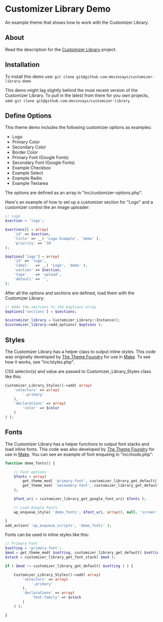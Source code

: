 # Customizer Library Demo

An example theme that shows how to work with the Customizer Library.

## About

Read the description for the [Customizer Library](https://github.com/devinsays/customizer-library) project.

## Installation

To install this demo use:
`git clone git@github.com:devinsays/customizer-library-demo`

This demo might lag slightly behind the most recent version of the Customizer Library.  To pull in the latest from there for you own projects, use:
`git clone git@github.com:devinsays/customizer-library`

## Define Options

This theme demo includes the following customizer options as examples:

* Logo
* Primary Color
* Secondary Color
* Border Color
* Primary Font (Google Fonts)
* Secondary Font (Google Fonts)
* Example Checkbox
* Example Select
* Example Radio
* Example Textarea

The options are defined as an array in "inc/customizer-options.php".

Here's an example of how to set up a customizer section for "Logo" and a customizer control the an image uploader:

~~~php
// Logo
$section = 'logo';

$sections[] = array(
	'id' => $section,
	'title' => __( 'Logo Example', 'demo' ),
	'priority' => '30'
);

$options['logo'] = array(
	'id' => 'logo',
	'label'   => __( 'Logo', 'demo' ),
	'section' => $section,
	'type'    => 'upload',
	'default' => '',
);
~~~

After all the options and sections are defined, load them with the Customizer Library:

~~~php
// Adds the sections to the $options array
$options['sections'] = $sections;

$customizer_library = Customizer_Library::Instance();
$customizer_library->add_options( $options );
~~~

## Styles

The Customizer Library has a helper class to output inline styles.  This code was originally developed by [The Theme Foundry](https://thethemefoundry.com/) for use in [Make](https://thethemefoundry.com/wordpress-themes/make/).  To see how it works, see "inc/styles.php".

CSS selector(s) and value are passed to Customizer_Library_Styles class like this:

~~~php
Customizer_Library_Styles()->add( array(
	'selectors' => array(
		'.primary'
	),
	'declarations' => array(
		'color' => $color
	)
) );
~~~

## Fonts

The Customizer Library has a helper functions to output font stacks and load inline fonts.  This code was also developed by [The Theme Foundry](https://thethemefoundry.com/) for use in [Make](https://thethemefoundry.com/wordpress-themes/make/).  You can see an example of font enqueing in "inc/mods.php":

~~~php
function demo_fonts() {

	// Font options
	$fonts = array(
		get_theme_mod( 'primary-font', customizer_library_get_default( 'primary-font' ) ),
		get_theme_mod( 'secondary-font', customizer_library_get_default( 'secondary-font' ) )
	);

	$font_uri = customizer_library_get_google_font_uri( $fonts );

	// Load Google Fonts
	wp_enqueue_style( 'demo_fonts', $font_uri, array(), null, 'screen' );

}
add_action( 'wp_enqueue_scripts', 'demo_fonts' );
~~~

Fonts can be used in inline styles like this:

~~~php
// Primary Font
$setting = 'primary-font';
$mod = get_theme_mod( $setting, customizer_library_get_default( $setting ) );
$stack = customizer_library_get_font_stack( $mod );

if ( $mod != customizer_library_get_default( $setting ) ) {

	Customizer_Library_Styles()->add( array(
		'selectors' => array(
			'.primary'
		),
		'declarations' => array(
			'font-family' => $stack
		)
	) );

}
~~~